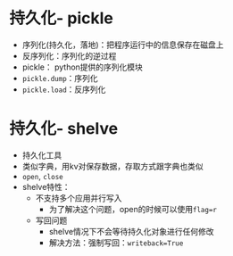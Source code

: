 # 持久化- pickle
- 序列化(持久化，落地)：把程序运行中的信息保存在磁盘上
- 反序列化：序列化的逆过程
- pickle： python提供的序列化模块
- `pickle.dump`：序列化
- `pickle.load`：反序列化
# 持久化- shelve
- 持久化工具
- 类似字典，用kv对保存数据，存取方式跟字典也类似
- `open`, `close`
- shelve特性：
    - 不支持多个应用并行写入
        - 为了解决这个问题，open的时候可以使用`flag=r`
    - 写回问题
        - shelve情况下不会等待持久化对象进行任何修改
        - 解决方法：强制写回：`writeback=True`
        
